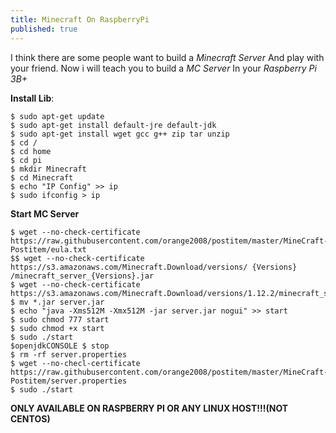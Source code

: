 ```yaml
---
title: Minecraft On RaspberryPi
published: true
---
```


I think there are some people want to build a _Minecraft Server_ And play with your friend.
Now i will teach you to build a _MC Server_ In your _Raspberry Pi 3B+_

**Install Lib**:
```shell
$ sudo apt-get update
$ sudo apt-get install default-jre default-jdk
$ sudo apt-get install wget gcc g++ zip tar unzip
$ cd /
$ cd home
$ cd pi
$ mkdir Minecraft
$ cd Minecraft
$ echo "IP Config" >> ip
$ sudo ifconfig > ip

```
**Start MC Server**
```shell
$ wget --no-check-certificate https://raw.githubusercontent.com/orange2008/postitem/master/MineCraft-Postitem/eula.txt
$$ wget --no-check-certificate https://s3.amazonaws.com/Minecraft.Download/versions/ {Versions} /minecraft_server_{Versions}.jar
$ wget --no-check-certificate https://s3.amazonaws.com/Minecraft.Download/versions/1.12.2/minecraft_server_1.12.2.jar
$ mv *.jar server.jar
$ echo "java -Xms512M -Xmx512M -jar server.jar nogui" >> start
$ sudo chmod 777 start
$ sudo chmod +x start
$ sudo ./start
$openjdkCONSOLE $ stop
$ rm -rf server.properties
$ wget --no-checl-certificate https://raw.githubusercontent.com/orange2008/postitem/master/MineCraft-Postitem/server.properties
$ sudo ./start

```
__ONLY AVAILABLE ON RASPBERRY PI OR ANY LINUX HOST!!!(NOT CENTOS)__
